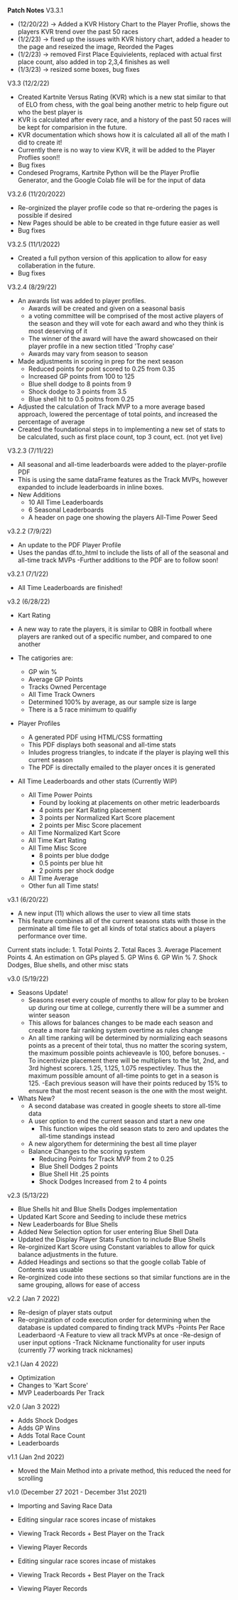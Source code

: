 **Patch Notes**
V3.3.1
 - (12/20/22) -> Added a KVR History Chart to the Player Proflie, shows the players KVR trend over the past 50 races
 - (1/2/23) -> fixed up the issues with KVR history chart, added a header to the page and reseized the image, Reorded the Pages
 - (1/2/23) -> removed First Place Equivielents, replaced with actual first place count, also added in top 2,3,4 finishes as well
 - (1/3/23) -> resized some boxes, bug fixes

V3.3 (12/2/22)
- Created Kartnite Versus Rating (KVR) which is a new stat similar to that of ELO from chess, with the goal being another metric to help figure out who the best player is
- KVR is calculated after every race, and a history of the past 50 races will be kept for comparision in the future.
- KVR documentation which shows how it is calculated all all of the math I did to create it!
- Currently there is no way to view KVR, it will be added to the Player Proflies soon!!
- Bug fixes
- Condesed Programs, Kartnite Python will be the Player Proflie Generator, and the Google Colab file will be for the input of data

V3.2.6 (11/20/2022)
- Re-orginized the player profile code so that re-ordering the pages is possible if desired
- New Pages should be able to be created in thge future easier as well
- Bug fixes

V3.2.5 (11/1/2022)
- Created a full python version of this application to allow for easy collaberation in the future.
- Bug fixes

V3.2.4 (8/29/22)
- An awards list was added to player profiles.
  - Awards will be created and given on a seasonal basis
  - a voting committee will be comprised of the most active players of the season and they will vote for each award and who they think is most deserving of it
  - The winner of the award will have the award showcased on their player profile in a new section titled 'Trophy case'
  - Awards may vary from season to season
- Made adjustments in scoring in prep for the next season
  - Reduced points for point scored to 0.25 from 0.35
  - Increased GP points from 100 to 125
  - Blue shell dodge to 8 points from 9 
  - Shock dodge to 3 points from 3.5
  - Blue shell hit to 0.5 poitns from 0.25
- Adjusted the calculation of Track MVP to a more average based approach, lowered the percentage of total points, and increased the percentage of average
- Created the foundational steps in to implementing a new set of stats to be calculated, such as first place count, top 3 count, ect. (not yet live)

V3.2.3 (7/11/22)
- All seasonal and all-time leaderboards were added to the player-profile PDF
- This is using the same dataFrame features as the Track MVPs, however expanded to include leaderboards in inline boxes.
- New Additions
  - 10 All Time Leaderboards
  - 6 Seasonal Leaderboards
  - A header on page one showing the players All-Time Power Seed

v3.2.2 (7/9/22)
  - An update to the PDF Player Profile
  - Uses the pandas df.to_html to include the lists of all of the seasonal and all-time track MVPs
  -Further additions to the PDF are to follow soon!

v3.2.1 (7/1/22)
- All Time Leaderboards are finished!

v3.2 (6/28/22)
 - Kart Rating
  - A new way to rate the players, it is similar to QBR in football where players are ranked out of a specific number, and compared to one another
  - The catigories are:
    - GP win %
    - Average GP Points
    - Tracks Owned Percentage
    - All Time Track Owners
    - Determined 100% by average, as our sample size is large
    - There is a 5 race minimum to qualifiy

- Player Profiles
    - A generated PDF using HTML/CSS formatting
    - This PDF displays both seasonal and all-time stats
    - Inludes progress triangles, to indcate if the player is playing well this current season
    - The PDF is directally emailed to the player onces it is generated

- All Time Leaderboards and other stats (Currently WIP)
  - All Time Power Points
    - Found by looking at placements on other metric leaderboards
    - 4 points per Kart Rating placement
    - 3 points per Normalized Kart Score placement
    - 2 points per Misc Score placement 
  - All Time Normalized Kart Score
  - All Time Kart Rating
  - All Time Misc Score
    - 8 points per blue dodge
    - 0.5 points per blue hit
    - 2 points per shock dodge
  - All Time Average
  - Other fun all Time stats!


v3.1 (6/20/22)
  - A new input (11) which allows the user to view all time stats
  - This feature combines all of the current seasons stats with those in the perminate all time file to get all kinds of total statics about a players performance over time. 
 
  Current stats include:
    1. Total Points
    2. Total Races
    3. Average Placement Points
    4. An estimation on GPs played
    5. GP Wins
    6. GP Win %
    7. Shock Dodges, Blue shells, and other misc stats

v3.0 (5/19/22)

- Seasons Update!
  - Seasons reset every couple of months to allow for play to be broken up during our time at college, currently there will be a summer and winter season
  - This allows for balances changes to be made each season and create a more fair ranking system overtime as rules change
  - An all time ranking will be determined by normializing each seasons points as a precent of their total, thus no matter the scoring system, the maximum possible points achieveavle is 100, before bonuses.
  -To incentivize placement there will be multipliers to the 1st, 2nd, and 3rd highest scorers. 1.25, 1.125, 1.075 respectivley. Thus the maximum possible amount of all-time points to get in a season is 125.
  -Each previous season will have their points reduced by 15% to ensure that the most recent season is the one with the most weight.
- Whats New?
  - A second database was created in google sheets to store all-time data
  - A user option to end the current season and start a new one
    - This function wipes the old season stats to zero and updates the all-time standings instead
  - A new algorythem for determining the best all time player
  - Balance Changes to the scoring system
    - Reducing Points for Track MVP from 2 to 0.25
    - Blue Shell Dodges 2 points
    - Blue Shell Hit .25 points
    - Shock Dodges Increased from 2 to 4 points


v2.3 (5/13/22)
- Blue Shells hit and Blue Shells Dodges implementation 
- Updated Kart Score and Seeding to include these metrics
- New Leaderboards for Blue Shells
- Added New Selection option for user entering Blue Shell Data
- Updated the Display Player Stats Function to include Blue Shells
- Re-orginized Kart Score using Constant variables to allow for quick balance adjustments in the future.
- Added Headings and sections so that the google collab Table of Contents was usuable
- Re-orginized code into these sections so that similar functions are in the same grouping, allows for ease of access


v2.2 (Jan 7 2022)
- Re-design of player stats output
- Re-orginization of code execution order for determining when the database is updated compared to finding track MVPs
-Points Per Race Leaderbaord
-A Feature to view all track MVPs at once
-Re-design of user input options
-Track Nickname functionality for user inputs (currently 77 working track nicknames)


v2.1 (Jan 4 2022)
- Optimization
- Changes to 'Kart Score' 
- MVP Leaderboards Per Track

v2.0 (Jan 3 2022)
 - Adds Shock Dodges 
 - Adds GP Wins
 - Adds Total Race Count
 - Leaderboards

v1.1 (Jan 2nd 2022)
 - Moved the Main Method into a private method, this reduced the need for scrolling

v1.0 (December 27 2021 - December 31st 2021)
 - Importing and Saving Race Data
 - Editing singular race scores incase of mistakes
 - Viewing Track Records + Best Player on the Track
 - Viewing Player Records

 - Editing singular race scores incase of mistakes
 - Viewing Track Records + Best Player on the Track
 - Viewing Player Records
